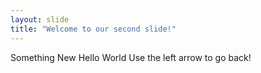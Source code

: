 ```yaml
---
layout: slide
title: "Welcome to our second slide!"
---
```

Something New
Hello World
Use the left arrow to go back!
